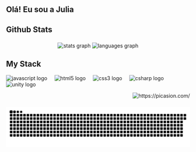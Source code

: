 ## Olá! Eu sou a Julia
<h2 align="left">Github Stats</h2>


###

<div align="center">
  <img src="https://github-readme-stats.vercel.app/api?username=Julia61&hide_title=false&hide_rank=false&show_icons=true&include_all_commits=true&count_private=true&disable_animations=false&theme=dracula&locale=en&hide_border=false&order=1" height="150" alt="stats graph"  />
  <img src="https://github-readme-stats.vercel.app/api/top-langs?username=Julia61&locale=en&hide_title=false&layout=compact&card_width=320&langs_count=5&theme=dracula&hide_border=false&order=2" height="150" alt="languages graph"  />
  <h2 align="left">My Stack</h2>




<div align="left">
  <img src="https://cdn.jsdelivr.net/gh/devicons/devicon/icons/javascript/javascript-original.svg" height="40" alt="javascript logo"  />
  <img width="12" />
  <img src="https://cdn.jsdelivr.net/gh/devicons/devicon/icons/html5/html5-original.svg" height="40" alt="html5 logo"  />
  <img width="12" />
  <img src="https://cdn.jsdelivr.net/gh/devicons/devicon/icons/css3/css3-original.svg" height="40" alt="css3 logo"  />
  <img width="12" />
  <img src="https://cdn.jsdelivr.net/gh/devicons/devicon/icons/csharp/csharp-original.svg" height="40" alt="csharp logo"  />
  <img width="12" />
  <img src="https://cdn.jsdelivr.net/gh/devicons/devicon/icons/unity/unity-original.svg" height="40" alt="unity logo"  />
</div>
</div>
<p align="right">
  <img src="https://i.picasion.com/pic92/c7e750b90f9cef758424207bfed3345f.gif" width="125" height="125" border="0" alt="https://picasion.com/" />
</p>




###



<picture align="center">
  <source media="(prefers-color-scheme: dark)" srcset="https://raw.githubusercontent.com/Julia61/Julia61/output/github-contribution-grid-snake-dark.svg">
  <source media="(prefers-color-scheme: light)" srcset="https://raw.githubusercontent.com/Julia61/Julia61/output/github-contribution-grid-snake-dark.svg">
  <img align="center" alt="github contribution grid snake animation" src="https://raw.githubusercontent.com/Julia61/Julia61/output/github-contribution-grid-snake.svg">
</picture>





